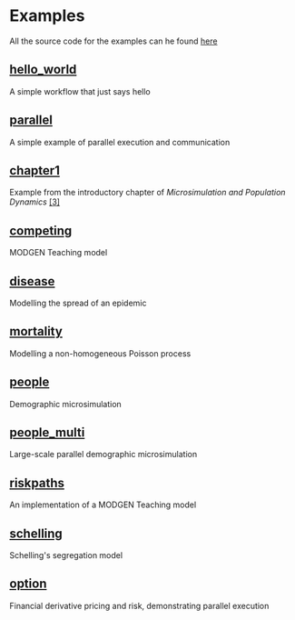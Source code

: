 
# Examples

All the source code for the examples can he found [here](https://github.com/virgesmith/neworder/tree/master/examples)

## [hello_world](./examples/hello_world.md)

A simple workflow that just says hello

## [parallel](./examples/parallel.md)

A simple example of parallel execution and communication

## [chapter1](./examples/chapter1.md)

Example from the introductory chapter of _Microsimulation and Population Dynamics_ [[3]](./references.md#1)

## [competing](./examples/competing.md)

MODGEN Teaching model

## [disease](./examples/disease.md)

Modelling the spread of an epidemic

## [mortality](./examples/mortality.md)

Modelling a non-homogeneous Poisson process

## [people](./examples/people.md)

Demographic microsimulation

## [people_multi](./examples/people_multi.md)

Large-scale parallel demographic microsimulation

## [riskpaths](./examples/riskpaths.md)

An implementation of a MODGEN Teaching model

## [schelling](./examples/schelling.md)

Schelling's segregation model

## [option](./examples/option.md)

Financial derivative pricing and risk, demonstrating parallel execution
